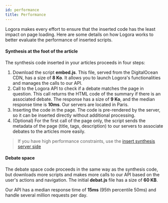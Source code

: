 ```yaml
---
id: performance
title: Performance
---
```


Logora makes every effort to ensure that the inserted code has the least impact on page loading. Here are some details on how Logora works to better evaluate the performance of inserted scripts.

#### Synthesis at the foot of the article

The synthesis code inserted in your articles proceeds in four steps:
1. Download the script **embed.js**. This file, served from the DigitalOcean CDN, has a size of **8 Ko**. It allows you to launch Logora's functionalities and manages the calls to our API.
2. Call to the Logora API to check if a debate matches the page in question. This call returns the HTML code of the summary if there is an associated debate. The response has a size of **9 Ko**, and the median response time is **10ms**. Our servers are located in Paris.
3. Inserting the code in the page. The code is pre-rendered by the server, so it can be inserted directly without additional processing.
4. (Optional) For the first call of the page only, the script sends the metadata of the page (title, tags, description) to our servers to associate debates to the articles more easily.

> If you have high performance constraints, use the [insert synthesis server side](installation/api.md)

#### Debate space

The debate space code proceeds in the same way as the synthesis code, but downloads more scripts and makes more calls to our API based on the user's actions and navigation. The initial **debat.js** file has a size of **60 KB**.

Our API has a median response time of **15ms** (95th percentile 50ms) and handle several million requests per day.
